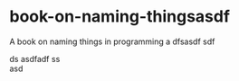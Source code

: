   # book-on-naming-thingsasdf  
A book on naming things in programming
a 
dfsasdf  sdf 

 ds 
asdfadf
ss   
asd
   